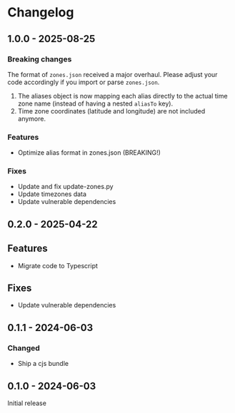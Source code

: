 # Changelog

## 1.0.0 - 2025-08-25
### Breaking changes
The format of `zones.json` received a major overhaul.
Please adjust your code accordingly if you import or parse `zones.json`.
1. The aliases object is now mapping each alias directly to the actual time zone name (instead of
   having a nested `aliasTo` key).
2. Time zone coordinates (latitude and longitude) are not included anymore.
### Features
- Optimize alias format in zones.json (BREAKING!)
### Fixes
- Update and fix update-zones.py
- Update timezones data
- Update vulnerable dependencies

## 0.2.0 - 2025-04-22
## Features
- Migrate code to Typescript
## Fixes
- Update vulnerable dependencies

## 0.1.1 - 2024-06-03
### Changed
- Ship a cjs bundle

## 0.1.0 - 2024-06-03
Initial release
